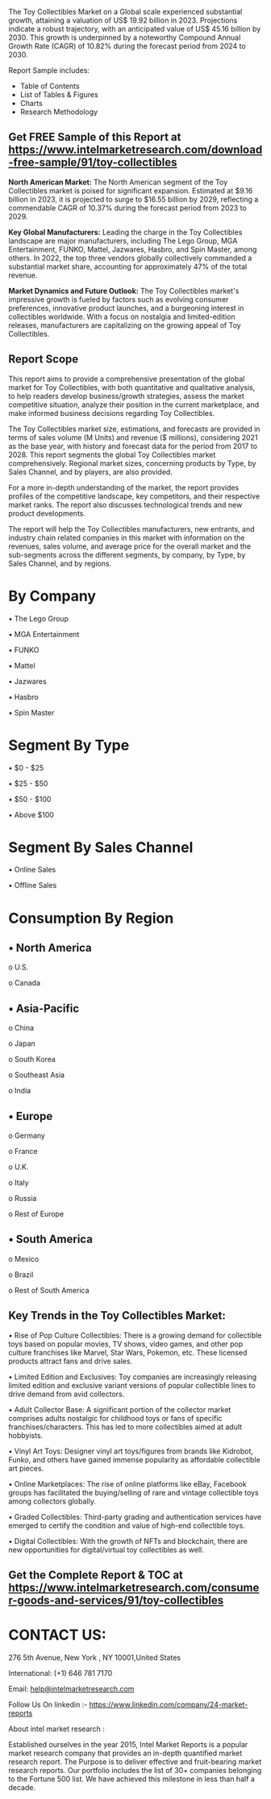 The Toy Collectibles Market on a Global scale experienced substantial growth, attaining a valuation of US$ 19.92 billion in 2023. Projections indicate a robust trajectory, with an anticipated value of US$ 45.16 billion by 2030. This growth is underpinned by a noteworthy Compound Annual Growth Rate (CAGR) of 10.82% during the forecast period from 2024 to 2030.

 
Report Sample includes:
- Table of Contents
- List of Tables & Figures
- Charts
- Research Methodology

Get FREE Sample of this Report at https://www.intelmarketresearch.com/download-free-sample/91/toy-collectibles
-

**North American Market:** The North American segment of the Toy Collectibles market is poised for significant expansion. Estimated at $9.16 billion in 2023, it is projected to surge to $16.55 billion by 2029, reflecting a commendable CAGR of 10.37% during the forecast period from 2023 to 2029.

**Key Global Manufacturers:** Leading the charge in the Toy Collectibles landscape are major manufacturers, including The Lego Group, MGA Entertainment, FUNKO, Mattel, Jazwares, Hasbro, and Spin Master, among others. In 2022, the top three vendors globally collectively commanded a substantial market share, accounting for approximately 47% of the total revenue.

**Market Dynamics and Future Outlook:** The Toy Collectibles market's impressive growth is fueled by factors such as evolving consumer preferences, innovative product launches, and a burgeoning interest in collectibles worldwide. With a focus on nostalgia and limited-edition releases, manufacturers are capitalizing on the growing appeal of Toy Collectibles.

Report Scope
-

This report aims to provide a comprehensive presentation of the global market for Toy Collectibles, with both quantitative and qualitative analysis, to help readers develop business/growth strategies, assess the market competitive situation, analyze their position in the current marketplace, and make informed business decisions regarding Toy Collectibles.

The Toy Collectibles market size, estimations, and forecasts are provided in terms of sales volume (M Units) and revenue ($ millions), considering 2021 as the base year, with history and forecast data for the period from 2017 to 2028. This report segments the global Toy Collectibles market comprehensively. Regional market sizes, concerning products by Type, by Sales Channel, and by players, are also provided.

For a more in-depth understanding of the market, the report provides profiles of the competitive landscape, key competitors, and their respective market ranks. The report also discusses technological trends and new product developments.

The report will help the Toy Collectibles manufacturers, new entrants, and industry chain related companies in this market with information on the revenues, sales volume, and average price for the overall market and the sub-segments across the different segments, by company, by Type, by Sales Channel, and by regions.

By Company
=
•	The Lego Group


•	MGA Entertainment

•	FUNKO

•	Mattel

•	Jazwares

•	Hasbro

•	Spin Master

Segment By Type
=

•	$0 - $25

•	$25 - $50

•	$50 - $100


•	Above $100

Segment By Sales Channel
=
•	Online Sales

•	Offline Sales

Consumption By Region
=
•	North America
-
o	U.S.

o	Canada

•	Asia-Pacific
-
o	China

o	Japan


o	South Korea

o	Southeast Asia


o	India

•	Europe
-
o	Germany

o	France



o	U.K.

o	Italy



o	Russia

o	Rest of Europe


•	South America
-
o	Mexico


o	Brazil

o	Rest of South America


Key Trends in the Toy Collectibles Market:
-
•	Rise of Pop Culture Collectibles: There is a growing demand for collectible toys based on popular movies, TV shows, video games, and other pop culture franchises like Marvel, Star Wars, Pokemon, etc. These licensed products attract fans and drive sales.

•	Limited Edition and Exclusives: Toy companies are increasingly releasing limited edition and exclusive variant versions of popular collectible lines to drive demand from avid collectors.

•	Adult Collector Base: A significant portion of the collector market comprises adults nostalgic for childhood toys or fans of specific franchises/characters. This has led to more collectibles aimed at adult hobbyists.

•	Vinyl Art Toys: Designer vinyl art toys/figures from brands like Kidrobot, Funko, and others have gained immense popularity as affordable collectible art pieces.

•	Online Marketplaces: The rise of online platforms like eBay, Facebook groups has facilitated the buying/selling of rare and vintage collectible toys among collectors globally.



•	Graded Collectibles: Third-party grading and authentication services have emerged to certify the condition and value of high-end collectible toys.

•	Digital Collectibles: With the growth of NFTs and blockchain, there are new opportunities for digital/virtual toy collectibles as well.



Get the Complete Report & TOC at https://www.intelmarketresearch.com/consumer-goods-and-services/91/toy-collectibles
-

CONTACT US:
=

276 5th Avenue, New York , NY 10001,United States

International: (+1) 646 781 7170

Email: help@intelmarketresearch.com


Follow Us On linkedin :- https://www.linkedin.com/company/24-market-reports

About intel market research :

Established ourselves in the year 2015, Intel Market Reports is a popular market research company that provides an in-depth quantified market research report. The Purpose is to deliver effective and fruit-bearing market research reports. Our portfolio includes the list of 30+ companies belonging to the Fortune 500 list. We have achieved this milestone in less than half a decade.
